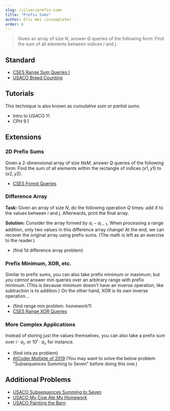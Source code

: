 ```yaml
---
slug: /silver/prefix-sums
title: "Prefix Sums"
author: Eric Wei (incomplete)
order: 6
---
```


> Given an array of size $N$, answer $Q$ queries of the following form: Find the sum of all elements between indices $i$ and $j$.

<!-- END DESCRIPTION -->

## Standard

 -  [CSES Range Sum Queries I](https://cses.fi/problemset/task/1646)
 -  [USACO Breed Counting](http://www.usaco.org/index.php?page=viewproblem2&cpid=572)

## Tutorials

This technique is also known as *cumulative sum* or *partial sums*.

 - Intro to USACO 11
 - CPH 9.1

## Extensions

### 2D Prefix Sums

Given a 2-dimensional array of size $NxM$, answer $Q$ queries of the following form: Find the sum of all elements within the rectangle of indices $(x1,y1)$ to $(x2,y2)$.

 - [CSES Forest Queries](https://cses.fi/problemset/task/1652)

### Difference Array

**Task:** Given an array of size $N$, do the following operation $Q$ times: add $X$ to the values between $i$ and $j$. Afterwards, print the final array.

**Solution:** Consider the array formed by $a_i-a_{i-1}$. When processing a range addition, only two values in this difference array change! At the end, we can recover the original array using prefix sums. (The math is left as an exercise to the reader.)

 - (find 1d difference array problem) 

### Prefix Minimum, XOR, etc.

Similar to prefix sums, you can also take prefix minimum or maximum; but *you cannot* answer min queries over an arbitrary range with prefix minimum. (This is because minimum doesn't have an inverse operation, like subtraction is to addition.)
On the other hand, XOR is its own inverse operation...

 - (find range min problem. homework?)
 - [CSES Range XOR Queries](https://cses.fi/problemset/task/1650)

### More Complex Applications
Instead of storing just the values themselves, you can also take a prefix sum over $i\cdot a_i$, or $10^i \cdot a_i$, for instance.

 - (find iota ps problem)
 - [AtCoder Multiple of 2019](https://atcoder.jp/contests/abc164/tasks/abc164_d) (You may want to solve the below problem "Subsequences Summing to Seven" before doing this one.)

## Additional Problems

 - [USACO Subsequences Summing to Seven](http://www.usaco.org/index.php?page=viewproblem2&cpid=595)
 - [USACO My Cow Ate My Homework](http://usaco.org/index.php?page=viewproblem2&cpid=762)
 - [USACO Painting the Barn](http://www.usaco.org/index.php?page=viewproblem2&cpid=919)
